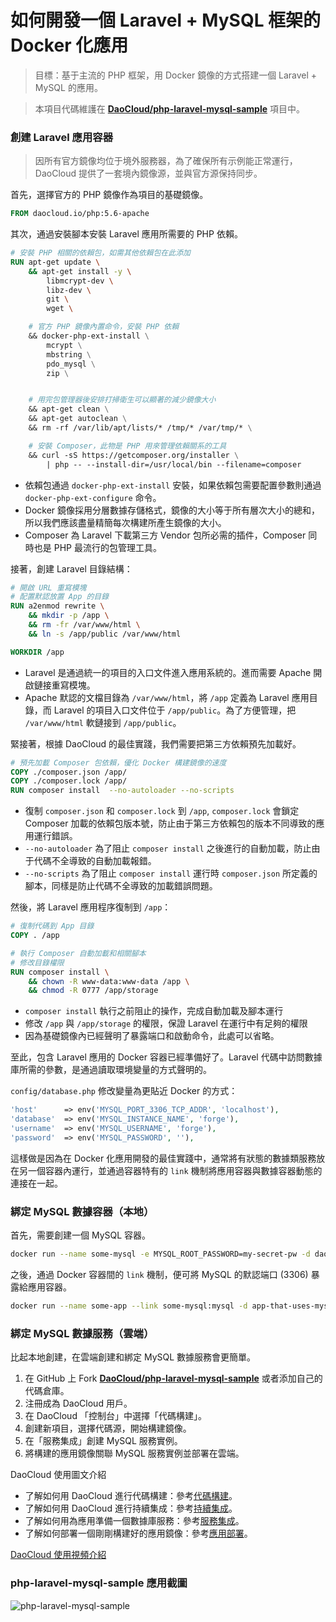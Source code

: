 # 如何開發一個 Laravel + MySQL 框架的 Docker 化應用

> 目標：基于主流的 PHP 框架，用 Docker 鏡像的方式搭建一個 Laravel + MySQL 的應用。

> 本項目代碼維護在 **[DaoCloud/php-laravel-mysql-sample](https://github.com/DaoCloud/php-laravel-mysql-sample)** 項目中。

### 創建 Laravel 應用容器

> 因所有官方鏡像均位于境外服務器，為了確保所有示例能正常運行，DaoCloud 提供了一套境內鏡像源，並與官方源保持同步。

首先，選擇官方的 PHP 鏡像作為項目的基礎鏡像。

```dockerfile
FROM daocloud.io/php:5.6-apache
```

其次，通過安裝腳本安裝 Laravel 應用所需要的 PHP 依賴。

```dockerfile
# 安裝 PHP 相關的依賴包，如需其他依賴包在此添加
RUN apt-get update \
    && apt-get install -y \
        libmcrypt-dev \
        libz-dev \
        git \
        wget \

    # 官方 PHP 鏡像內置命令，安裝 PHP 依賴
    && docker-php-ext-install \
        mcrypt \
        mbstring \
        pdo_mysql \
        zip \


    # 用完包管理器後安排打掃衛生可以顯著的減少鏡像大小
    && apt-get clean \
    && apt-get autoclean \
    && rm -rf /var/lib/apt/lists/* /tmp/* /var/tmp/* \

    # 安裝 Composer，此物是 PHP 用來管理依賴關系的工具
    && curl -sS https://getcomposer.org/installer \
        | php -- --install-dir=/usr/local/bin --filename=composer
```

* 依賴包通過 `docker-php-ext-install` 安裝，如果依賴包需要配置參數則通過 `docker-php-ext-configure` 命令。
* Docker 鏡像採用分層數據存儲格式，鏡像的大小等于所有層次大小的總和，所以我們應該盡量精簡每次構建所產生鏡像的大小。
* Composer 為 Laravel 下載第三方 Vendor 包所必需的插件，Composer 同時也是 PHP 最流行的包管理工具。

接著，創建 Laravel 目錄結構：

```dockerfile
# 開啟 URL 重寫模塊
# 配置默認放置 App 的目錄
RUN a2enmod rewrite \
    && mkdir -p /app \
    && rm -fr /var/www/html \
    && ln -s /app/public /var/www/html

WORKDIR /app
```

* Laravel 是通過統一的項目的入口文件進入應用系統的。進而需要 Apache 開啟鏈接重寫模塊。
* Apache 默認的文檔目錄為 `/var/www/html`，將 `/app` 定義為 Laravel 應用目錄，而 Laravel 的項目入口文件位于 `/app/public`。為了方便管理，把 `/var/www/html` 軟鏈接到 `/app/public`。

緊接著，根據 DaoCloud 的最佳實踐，我們需要把第三方依賴預先加載好。

```dockerfile
# 預先加載 Composer 包依賴，優化 Docker 構建鏡像的速度
COPY ./composer.json /app/
COPY ./composer.lock /app/
RUN composer install  --no-autoloader --no-scripts
```

* 復制 `composer.json` 和 `composer.lock` 到 `/app`, `composer.lock` 會鎖定 Composer 加載的依賴包版本號，防止由于第三方依賴包的版本不同導致的應用運行錯誤。
* `--no-autoloader` 為了阻止 `composer install` 之後進行的自動加載，防止由于代碼不全導致的自動加載報錯。
* `--no-scripts` 為了阻止 `composer install` 運行時 `composer.json` 所定義的腳本，同樣是防止代碼不全導致的加載錯誤問題。

然後，將 Laravel 應用程序復制到 `/app`：

```dockerfile
# 復制代碼到 App 目錄
COPY . /app

# 執行 Composer 自動加載和相關腳本
# 修改目錄權限
RUN composer install \
    && chown -R www-data:www-data /app \
    && chmod -R 0777 /app/storage
```

* `composer install` 執行之前阻止的操作，完成自動加載及腳本運行
* 修改 `/app` 與 `/app/storage` 的權限，保證 Laravel 在運行中有足夠的權限
* 因為基礎鏡像內已經聲明了暴露端口和啟動命令，此處可以省略。

至此，包含 Laravel 應用的 Docker 容器已經準備好了。Laravel 代碼中訪問數據庫所需的參數，是通過讀取環境變量的方式聲明的。

`config/database.php` 修改變量為更貼近 Docker 的方式：

```php
'host'      => env('MYSQL_PORT_3306_TCP_ADDR', 'localhost'),
'database'  => env('MYSQL_INSTANCE_NAME', 'forge'),
'username'  => env('MYSQL_USERNAME', 'forge'),
'password'  => env('MYSQL_PASSWORD', ''),
```

這樣做是因為在 Docker 化應用開發的最佳實踐中，通常將有狀態的數據類服務放在另一個容器內運行，並通過容器特有的 `link` 機制將應用容器與數據容器動態的連接在一起。

### 綁定 MySQL 數據容器（本地）

首先，需要創建一個 MySQL 容器。

```bash
docker run --name some-mysql -e MYSQL_ROOT_PASSWORD=my-secret-pw -d daocloud.io/mysql:5.5
```

之後，通過 Docker 容器間的 `link` 機制，便可將 MySQL 的默認端口 (3306) 暴露給應用容器。

```bash
docker run --name some-app --link some-mysql:mysql -d app-that-uses-mysql
```

### 綁定 MySQL 數據服務（雲端）

比起本地創建，在雲端創建和綁定 MySQL 數據服務會更簡單。

1. 在 GitHub 上 Fork **[DaoCloud/php-laravel-mysql-sample](https://github.com/DaoCloud/php-laravel-mysql-sample)** 或者添加自己的代碼倉庫。
2. 注冊成為 DaoCloud 用戶。
3. 在 DaoCloud 「控制台」中選擇「代碼構建」。
4. 創建新項目，選擇代碼源，開始構建鏡像。
5. 在「服務集成」創建 MySQL 服務實例。
6. 將構建的應用鏡像關聯 MySQL 服務實例並部署在雲端。

DaoCloud 使用圖文介紹

* 了解如何用 DaoCloud 進行代碼構建：參考[代碼構建](http://help.daocloud.io/features/build-flows.html)。
* 了解如何用 DaoCloud 進行持續集成：參考[持續集成](http://help.daocloud.io/features/continuous-integration/index.html)。
* 了解如何用為應用準備一個數據庫服務：參考[服務集成](http://help.daocloud.io/features/services.html)。
* 了解如何部署一個剛剛構建好的應用鏡像：參考[應用部署](http://help.daocloud.io/features/packages.html)。

[DaoCloud 使用視頻介紹](http://7u2psl.com2.z0.glb.qiniucdn.com/daocloud_small.mp4)

### php-laravel-mysql-sample 應用截圖

![php-laravel-mysql-sample](/php-laravel-mysql-sample.png "php-laravel-mysql")
